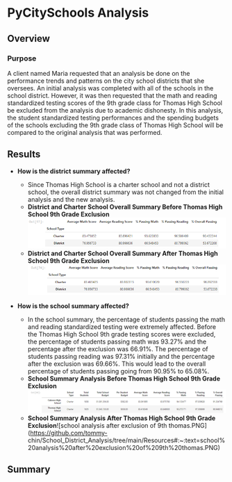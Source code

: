 # PyCitySchools Analysis
## Overview
### Purpose
A client named Maria requested that an analysis be done on the performance trends and patterns on the city school districts that she oversees. An initial analysis was completed with all of the schools in the school district. However, it was then requested that the math and reading standardized testing scores of the 9th grade class for Thomas High School be excluded from the analysis due to academic dishonesty. In this analysis, the student standardized testing performances and the spending budgets of the schools excluding the 9th grade class of Thomas High School will be compared to the original analysis that was performed. 
## Results
* __How is the district summary affected?__ 
  * Since Thomas High School is a charter school and not a district school, the overall district summary was not changed from the initial analysis and the new analysis.
  * __District and Charter School Overall Summary Before Thomas High School 9th Grade Exclusion__
![initial district and charter scores.PNG](https://github.com/tommy-chin/School_District_Analysis/blob/main/Resources/initial%20district%20and%20charter%20scores.PNG)
  * __District and Charter School Overall Summary After Thomas High School 9th Grade Exclusion__
![exclusion of 9th grade Thomas High School district and charter scores.PNG](https://github.com/tommy-chin/School_District_Analysis/blob/main/Resources/exclusion%20of%209th%20grade%20Thomas%20High%20School%20district%20and%20charter%20scores.PNG)      
 
* __How is the school summary affected?__
  *  In the school summary, the percentage of students passing the math and reading standardized testing were extremely affected. Before the Thomas High School 9th grade testing scores were excluded, the percentage of students passing math was 93.27% and the percentage after the exclusion was 66.91%. The percentage of students passing reading was 97.31% initially and the percentage after the exclusion was 69.66%. This would lead to the overall percentage of students passing going from 90.95% to 65.08%. 
  *  __School Summary Analysis Before Thomas High School 9th Grade Exclusion__
  ![no exclusion school analysis.PNG](https://github.com/tommy-chin/School_District_Analysis/blob/main/Resources/no%20exclusion%20school%20analysis.PNG)
  *  __School Summary Analysis After Thomas High School 9th Grade Exclusion__![school analysis after exclusion of 9th thomas.PNG](https://github.com/tommy-        chin/School_District_Analysis/tree/main/Resources#:~:text=school%20analysis%20after%20exclusion%20of%209th%20thomas.PNG)
    
## Summary
    

